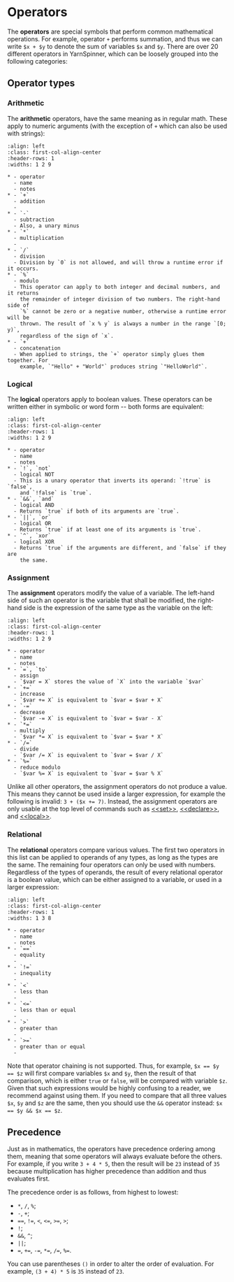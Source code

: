 # Operators

The **operators** are special symbols that perform common mathematical operations. For example,
operator `+` performs summation, and thus we can write `$x + $y` to denote the sum of variables
`$x` and `$y`. There are over 20 different operators in YarnSpinner, which can be loosely grouped
into the following categories:


## Operator types


### Arithmetic

The **arithmetic** operators, have the same meaning as in regular math. These apply to numeric
arguments (with the exception of `+` which can also be used with strings):

```{list-table}
:align: left
:class: first-col-align-center
:header-rows: 1
:widths: 1 2 9

* - operator
  - name
  - notes
* - `+`
  - addition
  -
* - `-`
  - subtraction
  - Also, a unary minus
* - `*`
  - multiplication
  -
* - `/`
  - division
  - Division by `0` is not allowed, and will throw a runtime error if it occurs.
* - `%`
  - modulo
  - This operator can apply to both integer and decimal numbers, and it returns
    the remainder of integer division of two numbers. The right-hand side of
    `%` cannot be zero or a negative number, otherwise a runtime error will be
    thrown. The result of `x % y` is always a number in the range `[0; y)`,
    regardless of the sign of `x`.
* - `+`
  - concatenation
  - When applied to strings, the `+` operator simply glues them together. For
    example, `"Hello" + "World"` produces string `"HelloWorld"`.
```


### Logical

The **logical** operators apply to boolean values. These operators can be written either in
symbolic or word form -- both forms are equivalent:

```{list-table}
:align: left
:class: first-col-align-center
:header-rows: 1
:widths: 1 2 9

* - operator
  - name
  - notes
* - `!`, `not`
  - logical NOT
  - This is a unary operator that inverts its operand: `!true` is `false`,
    and `!false` is `true`.
* - `&&`, `and`
  - logical AND
  - Returns `true` if both of its arguments are `true`.
* - `||`, `or`
  - logical OR
  - Returns `true` if at least one of its arguments is `true`.
* - `^`, `xor`
  - logical XOR
  - Returns `true` if the arguments are different, and `false` if they are
    the same.
```


### Assignment

The **assignment** operators modify the value of a variable. The left-hand side of such an operator
is the variable that shall be modified, the right-hand side is the expression of the same type as
the variable on the left:

```{list-table}
:align: left
:class: first-col-align-center
:header-rows: 1
:widths: 1 2 9

* - operator
  - name
  - notes
* - `=`, `to`
  - assign
  - `$var = X` stores the value of `X` into the variable `$var`
* - `+=`
  - increase
  - `$var += X` is equivalent to `$var = $var + X`
* - `-=`
  - decrease
  - `$var -= X` is equivalent to `$var = $var - X`
* - `*=`
  - multiply
  - `$var *= X` is equivalent to `$var = $var * X`
* - `/=`
  - divide
  - `$var /= X` is equivalent to `$var = $var / X`
* - `%=`
  - reduce modulo
  - `$var %= X` is equivalent to `$var = $var % X`
```

Unlike all other operators, the assignment operators do not produce a value. This means they
cannot be used inside a larger expression, for example the following is invalid: `3 + ($x += 7)`.
Instead, the assignment operators are only usable at the top level of commands such as
[\<\<set\>\>], [\<\<declare\>\>], and [\<\<local\>\>].


### Relational

The **relational** operators compare various values. The first two operators in this list can be
applied to operands of any types, as long as the types are the same. The remaining four operators
can only be used with numbers. Regardless of the types of operands, the result of every
relational operator is a boolean value, which can be either assigned to a variable, or used in a
larger expression:

```{list-table}
:align: left
:class: first-col-align-center
:header-rows: 1
:widths: 1 3 8

* - operator
  - name
  - notes
* - `==`
  - equality
  -
* - `!=`
  - inequality
  -
* - `<`
  - less than
  -
* - `<=`
  - less than or equal
  -
* - `>`
  - greater than
  -
* - `>=`
  - greater than or equal
  -
```

Note that operator chaining is not supported. Thus, for example, `$x == $y == $z` will first
compare variables `$x` and `$y`, then the result of that comparison, which is either `true` or
`false`, will be compared with variable `$z`. Given that such expressions would be highly
confusing to a reader, we recommend against using them. If you need to compare that all three
values `$x`, `$y` and `$z` are the same, then you should use the `&&` operator instead:
`$x == $y && $x == $z`.


## Precedence

Just as in mathematics, the operators have precedence ordering among them, meaning that some
operators will always evaluate before the others. For example, if you write `3 + 4 * 5`, then
the result will be `23` instead of `35` because multiplication has higher precedence than addition
and thus evaluates first.

The precedence order is as follows, from highest to lowest:

- `*`, `/`, `%`;
- `-`, `+`;
- `==`, `!=`, `<`, `<=`, `>=`, `>`;
- `!`;
- `&&`, `^`;
- `||`;
- `=`, `+=`, `-=`, `*=`, `/=`, `%=`.

You can use parentheses `()` in order to alter the order of evaluation. For example, `(3 + 4) * 5`
is `35` instead of `23`.


[\<\<declare\>\>]: ../commands/declare.md
[\<\<local\>\>]: ../commands/local.md
[\<\<set\>\>]: ../commands/set.md
